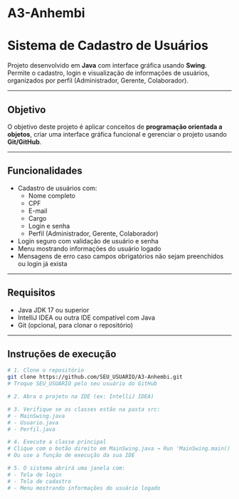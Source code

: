 # A3-Anhembi
# Sistema de Cadastro de Usuários

Projeto desenvolvido em **Java** com interface gráfica usando **Swing**.  
Permite o cadastro, login e visualização de informações de usuários, organizados por perfil (Administrador, Gerente, Colaborador).

---

## Objetivo

O objetivo deste projeto é aplicar conceitos de **programação orientada a objetos**, criar uma interface gráfica funcional e gerenciar o projeto usando **Git/GitHub**.

---

## Funcionalidades

- Cadastro de usuários com:
  - Nome completo  
  - CPF  
  - E-mail  
  - Cargo  
  - Login e senha  
  - Perfil (Administrador, Gerente, Colaborador)
- Login seguro com validação de usuário e senha
- Menu mostrando informações do usuário logado
- Mensagens de erro caso campos obrigatórios não sejam preenchidos ou login já exista

---

## Requisitos

- Java JDK 17 ou superior  
- IntelliJ IDEA ou outra IDE compatível com Java  
- Git (opcional, para clonar o repositório)

---

## Instruções de execução

```bash
# 1. Clone o repositório
git clone https://github.com/SEU_USUARIO/A3-Anhembi.git
# Troque SEU_USUARIO pelo seu usuário do GitHub

# 2. Abra o projeto na IDE (ex: IntelliJ IDEA)

# 3. Verifique se as classes estão na pasta src:
# - MainSwing.java
# - Usuario.java
# - Perfil.java

# 4. Execute a classe principal
# Clique com o botão direito em MainSwing.java → Run 'MainSwing.main()'
# Ou use a função de execução da sua IDE

# 5. O sistema abrirá uma janela com:
# - Tela de login
# - Tela de cadastro
# - Menu mostrando informações do usuário logado
